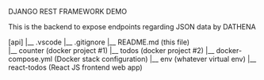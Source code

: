 DJANGO REST FRAMEWORK DEMO

This is the backend to expose endpoints regarding JSON data by DATHENA

[api] 
    |__ .vscode 
    |__ .gitignore 
    |__ README.md (this file)     
    |__ counter (docker project #1) 
    |__ todos (docker project #2) 
    |__ docker-compose.yml (Docker stack configuration) 
    |__ env (whatever virtual env) 
    |__ react-todos (React JS frontend web app) 